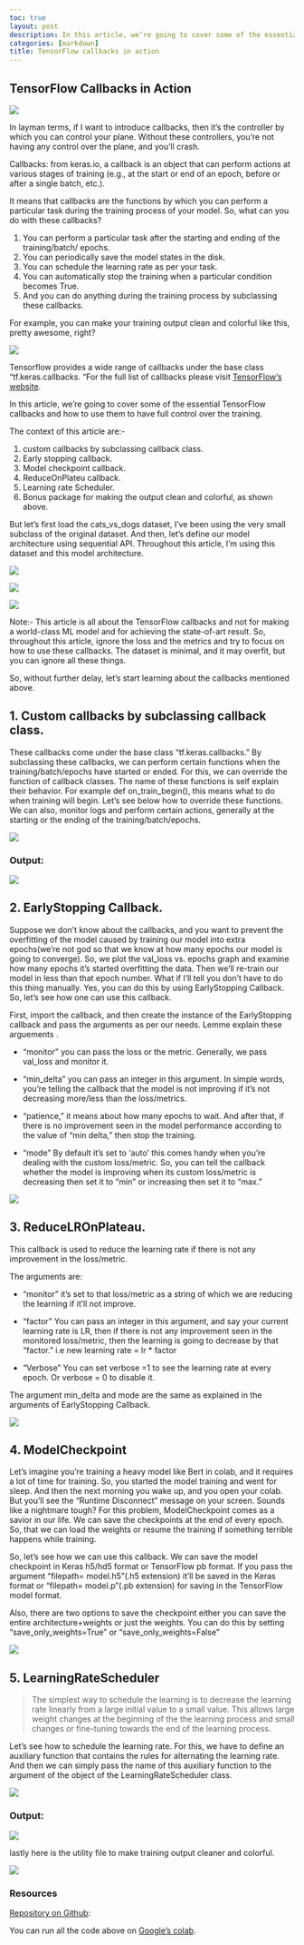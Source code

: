 ```yaml
---
toc: true
layout: post
description: In this article, we’re going to cover some of the essential TensorFlow callbacks and how to use them to have full control over the training.
categories: [markdown]
title: TensorFlow callbacks in action
---
```

## TensorFlow Callbacks in Action

![](https://cdn-images-1.medium.com/max/4522/1*c5mBC2KTs0oQ_SRGnbtuLA.jpeg)

In layman terms, if I want to introduce callbacks, then it’s the controller by which you can control your plane. Without these controllers, you’re not having any control over the plane, and you’ll crash.

Callbacks: from keras.io, a callback is an object that can perform actions at various stages of training (e.g., at the start or end of an epoch, before or after a single batch, etc.).

It means that callbacks are the functions by which you can perform a particular task during the training
process of your model. 
So, what can you do with these callbacks?
1. You can perform a particular task after the starting and ending of the training/batch/ epochs.
2. You can periodically save the model states in the disk.
3. You can schedule the learning rate as per your task.
4. You can automatically stop the training when a particular condition becomes True.
5. And you can do anything during the training process by subclassing these callbacks.

For example, you can make your training output clean and colorful like this, pretty awesome, right?

![](https://cdn-images-1.medium.com/max/2974/1*RnOcxRCIhX7gtX7nv9RdGQ.png)

Tensorflow provides a wide range of callbacks under the base class “tf.keras.callbacks. “For the full list of callbacks please visit [TensorFlow’s website](https://www.tensorflow.org/api_docs/python/tf/keras/callbacks/Callback).

In this article, we’re going to cover some of the essential TensorFlow callbacks and how to use them to have full control over the training.

The context of this article are:-
1. custom callbacks by subclassing callback class.
2. Early stopping callback.
3. Model checkpoint callback.
4. ReduceOnPlateu callback.
5. Learning rate Scheduler.
6. Bonus package for making the output clean and colorful, as shown above.

But let’s first load the cats_vs_dogs dataset, I’ve been using the very small subclass of the original dataset. And then, let’s define our model architecture using sequential API. Throughout this article, I’m using this dataset and this model architecture.

![](https://cdn-images-1.medium.com/max/2852/1*kSuHL1TUQ8R_m8W8HNSXuw.png)

![](https://cdn-images-1.medium.com/max/3976/1*pRCO7A6g-xN_Y_F08M_qyw.png)

![](https://cdn-images-1.medium.com/max/2792/1*aLfWln5XjPiqy33oW6WuyQ.png)

Note:- This article is all about the TensorFlow callbacks and not for making a world-class ML model and for achieving the state-of-art result. So, throughout this article, ignore the loss and the metrics and try to focus on how to use these callbacks. The dataset is minimal, and it may overfit, but you can ignore all these things.

So, without further delay, let’s start learning about the callbacks mentioned above.

## 1. Custom callbacks by subclassing callback class.

These callbacks come under the base class “tf.keras.callbacks.”
By subclassing these callbacks, we can perform certain functions when the training/batch/epochs have started or ended.
For this, we can override the function of callback classes.
The name of these functions is self explain their behavior.
For example def on_train_begin(), this means what to do when
training will begin.
Let’s see below how to override these functions. We can
also, monitor logs and perform certain actions, generally at 
the starting or the ending of the training/batch/epochs.

![](https://cdn-images-1.medium.com/max/3636/1*RGOhsL79FZa8wj0lKlyqgg.png)

### Output:

![](https://cdn-images-1.medium.com/max/4096/1*w03z-RdHpES2_24NqZj17Q.png)

## 2. EarlyStopping Callback.

Suppose we don’t know about the callbacks, and you want to prevent the overfitting of the model caused by training our model into extra epochs(we’re not god so that we know at how many epochs our model is going to converge). So, we plot the val_loss vs. epochs graph and examine
how many epochs it’s started overfitting the data. Then we’ll re-train our model in less than that epoch number.
What if I’ll tell you don’t have to do this thing manually.
Yes, you can do this by using EarlyStopping Callback.
So, let’s see how one can use this callback.

First, import the callback, and then create the instance of the
EarlyStopping callback and pass the arguments as per our needs.
Lemme explain these arguements .

* “monitor” you can pass the loss or the metric.
Generally, we pass val_loss and monitor it.

* “min_delta” you can pass an integer in this argument.
In simple words, you’re telling the callback that the model
is not improving if it’s not decreasing more/less than the loss/metrics.

* “patience,” it means about how many epochs to wait.
And after that, if there is no improvement seen in the
model performance according to the value of “min delta,” then stop the training.

* “mode”
By default it’s set to ‘auto’ this comes handy when
you’re dealing with the custom loss/metric. So, you can 
tell the callback whether the model is improving when
its custom loss/metric is decreasing then set it to “min” 
or increasing then set it to “max.”

![](https://cdn-images-1.medium.com/max/2556/1*AZnvwzjQZ9mwmQqRVqalRA.png)

## 3. ReduceLROnPlateau.

This callback is used to reduce the learning rate if there is 
not any improvement in the loss/metric.

The arguments are:

* “monitor” it’s set to that loss/metric as a string
 of which we are reducing the learning if it’ll not improve.

* “factor” You can pass an integer in this argument,
and say your current learning rate is LR, then if
there is not any improvement seen in the monitored loss/metric,
then the learning is going to decrease by that “factor.”
i.e new learning rate = lr * factor

* “Verbose”
You can set verbose =1 to see the learning rate at every epoch.
Or verbose = 0 to disable it.

The argument min_delta and mode are the same as explained in the arguments of EarlyStopping Callback.

![](https://cdn-images-1.medium.com/max/2724/1*MnHPbv6vcM7s5y9_0KNgPA.png)

## 4. ModelCheckpoint

Let’s imagine you’re training a heavy model like Bert in colab,
and it requires a lot of time for training. So, you started the model training and went for sleep. And then the next morning
you wake up, and you open your colab.
But you’ll see the “Runtime Disconnect” message on your screen.
Sounds like a nightmare tough?
For this problem, ModelCheckpoint comes as a savior in our life. We can save the checkpoints at the end of every epoch.
So, that we can load the weights or resume the training if 
something terrible happens while training.

So, let’s see how we can use this callback. We can save
the model checkpoint in Keras h5/hd5 format or TensorFlow pb
format. If you pass the argument “filepath= model.h5”(.h5 extension)
it’ll be saved in the Keras format or “filepath= model.p”(.pb extension)
for saving in the TensorFlow model format.

Also, there are two options to save the checkpoint either you can save the entire architecture+weights or just the weights. You can do this by setting “save_only_weights=True” or “save_only_weights=False”

![](https://cdn-images-1.medium.com/max/2928/1*vONkDZiWccWGODEcldupQQ.png)

## 5. LearningRateScheduler
>  The simplest way to schedule the learning is to decrease the learning rate 
linearly from a large initial value to a small value. 
This allows large weight changes at the beginning of the 
the learning process and small changes or fine-tuning towards
the end of the learning process.

Let’s see how to schedule the learning rate. For this, we have to
define an auxiliary function that contains the rules for
alternating the learning rate. 
And then we can simply pass the name of this auxiliary function
to the argument of the object of the LearningRateScheduler class.

![](https://cdn-images-1.medium.com/max/3736/1*SSwVhCH4nNh9YMVT2wpfFw.png)

### Output:

![](https://cdn-images-1.medium.com/max/4096/1*x9kGtMuAvqXEpbn00uNf_g.png)

lastly here is the utility file to make training output cleaner and colorful.

![](https://cdn-images-1.medium.com/max/2974/1*RnOcxRCIhX7gtX7nv9RdGQ.png)

### Resources

[Repository on Github](https://github.com/abhinavsp0730/callback_blog):

You can run all the code above on [Google’s colab](https://colab.research.google.com/drive/1HRAt-ViaZW2BpwjY51rn64W3VBrTp-FI?usp=sharing).

